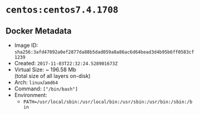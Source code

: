 # `centos:centos7.4.1708`

## Docker Metadata

- Image ID: `sha256:3afd47092a0ef2877da88b5dad059a0a86ac6d64bead3d4b95b6ff0583cf1239`
- Created: `2017-11-03T22:32:24.528901673Z`
- Virtual Size: ~ 196.58 Mb  
  (total size of all layers on-disk)
- Arch: `linux`/`amd64`
- Command: `["/bin/bash"]`
- Environment:
  - `PATH=/usr/local/sbin:/usr/local/bin:/usr/sbin:/usr/bin:/sbin:/bin`
